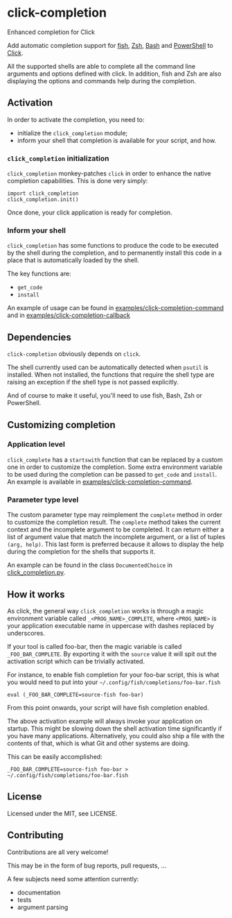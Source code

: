 # click-completion
Enhanced completion for Click

Add automatic completion support for [fish], [Zsh], [Bash] and
[PowerShell] to [Click].

All the supported shells are able to complete all the command line
arguments and options defined with click. In addition, fish and Zsh are
also displaying the options and commands help during the completion.

## Activation

In order to activate the completion, you need to:

* initialize the `click_completion` module;
* inform your shell that completion is available for your script, and how.

### `click_completion` initialization

`click_completion` monkey-patches `click` in order to enhance the native
completion capabilities. This is done very simply:

    import click_completion
    click_completion.init()

Once done, your click application is ready for completion.

### Inform your shell

`click_completion` has some functions to produce the code to be executed
by the shell during the completion, and to permanently install this code
in a place that is automatically loaded by the shell.

The key functions are:

* `get_code`
* `install`

An example of usage can be found in [examples/click-completion-command](examples/click-completion-command)
and in [examples/click-completion-callback](examples/click-completion-callback)

## Dependencies

`click-completion` obviously depends on `click`.

The shell currently used can be automatically detected when `psutil` is
installed. When not installed, the functions that require the shell type
are raising an exception if the shell type is not passed explicitly.

And of course to make it useful, you'll need to use fish, Bash, Zsh or
PowerShell.

## Customizing completion

### Application level

`click_complete` has a `startswith` function that can be replaced by a
custom one in order to customize the completion. Some extra environment
variable to be used during the completion can be passed to `get_code`
and `install`. An example is available in [examples/click-completion-command](examples/click-completion-command).

### Parameter type level

The custom parameter type may reimplement the `complete` method in order
to customize the completion result. The `complete` method takes the
current context and the incomplete argument to be completed. It can
return either a list of argument value that match the incomplete
argument, or a list of tuples `(arg, help)`. This last form is preferred
because it allows to display the help during the completion for the
shells that supports it.

An example can be found in the class `DocumentedChoice` in [click_completion.py](click_completion.py).


## How it works

As click, the general way `click_completion` works is through a magic environment
variable called `_<PROG_NAME>_COMPLETE`, where `<PROG_NAME>` is your application
executable name in uppercase with dashes replaced by underscores.

If your tool is called foo-bar, then the magic variable is called
`_FOO_BAR_COMPLETE`. By exporting it with the `source` value it will spit out the
activation script which can be trivially activated.

For instance, to enable fish completion for your foo-bar script, this is what
you would need to put into your `~/.config/fish/completions/foo-bar.fish`

    eval (_FOO_BAR_COMPLETE=source-fish foo-bar)

From this point onwards, your script will have fish completion enabled.

The above activation example will always invoke your application on startup.
This might be slowing down the shell activation time significantly if you have
many applications. Alternatively, you could also ship a file with the contents
of that, which is what Git and other systems are doing.

This can be easily accomplished:

    _FOO_BAR_COMPLETE=source-fish foo-bar > ~/.config/fish/completions/foo-bar.fish


## License

Licensed under the MIT, see LICENSE.

## Contributing

Contributions are all very welcome!

This may be in the form of bug reports, pull requests, …

A few subjects need some attention currently:

* documentation
* tests
* argument parsing


[fish]: https://fishshell.com
[Zsh]: http://www.zsh.org
[Bash]: https://www.gnu.org/software/bash
[PowerShell]: https://msdn.microsoft.com/en-us/powershell/mt173057.aspx
[Click]: http://click.pocoo.org

